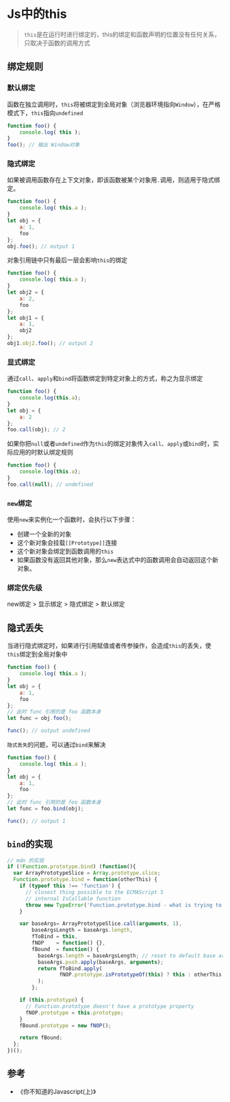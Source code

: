 # Js中的this

> `this`是在运行时进行绑定的，this的绑定和函数声明的位置没有任何关系，只取决于函数的调用方式

## 绑定规则

### 默认绑定

函数在独立调用时，`this`将被绑定到全局对象（浏览器环境指向`Window`），在严格模式下，`this`指向`undefined`

```js
function foo() {
    console.log( this );
}
foo(); // 输出 Window对象
```

### 隐式绑定

如果被调用函数存在上下文对象，即该函数被某个对象用`.`调用，则适用于隐式绑定。

```js
function foo() {
    console.log( this.a );
}
let obj = {
    a: 1,
    foo
};
obj.foo(); // output 1
```

对象引用链中只有最后一层会影响`this`的绑定

```js
function foo() {
    console.log( this.a );
}
let obj2 = {
    a: 2,
    foo
};
let obj1 = {
    a: 1,
    obj2
};
obj1.obj2.foo(); // output 2
```

### 显式绑定

通过`call`、`apply`和`bind`将函数绑定到特定对象上的方式，称之为显示绑定

```js
function foo() {
    console.log(this.a);
}
let obj = {
    a: 2
};
foo.call(obj); // 2
```

如果你把`null`或者`undefined`作为`this`的绑定对象传入`call`、`apply`或`bind`时，实际应用的时默认绑定规则

```js
function foo() {
    console.log(this.a);
}
foo.call(null); // undefined
```

### `new`绑定

使用`new`来实例化一个函数时，会执行以下步骤：

- 创建一个全新的对象
- 这个新对象会挂载`[[Prototype]]`连接
- 这个新对象会绑定到函数调用的`this`
- 如果函数没有返回其他对象，那么`new`表达式中的函数调用会自动返回这个新对象。

### 绑定优先级

new绑定 > 显示绑定 > 隐式绑定 > 默认绑定

## 隐式丢失

当进行隐式绑定时，如果进行引用赋值或者传参操作，会造成`this`的丢失，使`this`绑定到全局对象中

```js
function foo() {
    console.log( this.a );
}
let obj = {
    a: 1,
    foo
};
// 此时 func 引用的是 foo 函数本身
let func = obj.foo();

func(); // output undefined
```

`隐式丢失`的问题，可以通过`bind`来解决

```js
function foo() {
    console.log( this.a );
}
let obj = {
    a: 1,
    foo
};
// 此时 func 引用的是 foo 函数本身
let func = foo.bind(obj);

func(); // output 1
```

## `bind`的实现

```js
// mdn 的实现
if (!Function.prototype.bind) (function(){
  var ArrayPrototypeSlice = Array.prototype.slice;
  Function.prototype.bind = function(otherThis) {
    if (typeof this !== 'function') {
      // closest thing possible to the ECMAScript 5
      // internal IsCallable function
      throw new TypeError('Function.prototype.bind - what is trying to be bound is not callable');
    }

    var baseArgs= ArrayPrototypeSlice.call(arguments, 1),
        baseArgsLength = baseArgs.length,
        fToBind = this,
        fNOP    = function() {},
        fBound  = function() {
          baseArgs.length = baseArgsLength; // reset to default base arguments
          baseArgs.push.apply(baseArgs, arguments);
          return fToBind.apply(
                 fNOP.prototype.isPrototypeOf(this) ? this : otherThis, baseArgs
          );
        };

    if (this.prototype) {
      // Function.prototype doesn't have a prototype property
      fNOP.prototype = this.prototype; 
    }
    fBound.prototype = new fNOP();

    return fBound;
  };
})();
```

## 参考

- 《你不知道的Javascript(上)》